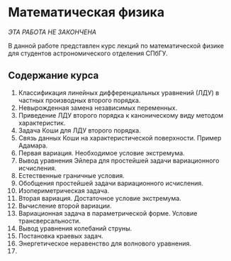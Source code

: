 # Математическая физика

*ЭТА РАБОТА НЕ ЗАКОНЧЕНА*

В данной работе представлен курс лекций по математической физике для студентов астрономического отделения СПбГУ.

## Содержание курса

1. Классификация линейных дифференциальных уравнений (ЛДУ) в частных производных второго порядка.
2. Невырожденная замена независимых переменных.
3. Приведение ЛДУ второго порядка к каноническому виду методом характеристик.
4. Задача Коши для ЛДУ второго порядка.
5. Связь данных Коши на характеристической поверхности. Пример Адамара.
6. Первая вариация. Необходимое условие экстремума.
7. Вывод уравнения Эйлера для простейшей задачи вариационного исчисления.
8. Естественные граничные условия.
9. Обобщения простейшей задачи вариационного исчисления.
10. Изопериметрическая задача.
11. Вторая вариация. Достаточное условие экстремума.
12. Вычисление второй вариации.
13. Вариационная задача в параметрической форме. Условие трансверсальности.
14. Вывод уравнения колебаний струны.
15. Постановка краевых задач.
16. Энергетическое неравенство для волнового уравнения.
17.
